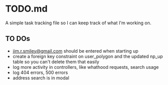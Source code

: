 # TODO.md

A simple task tracking file so I can keep track of what I'm working on.

## TO DOs
* jim.r.smiley@gmail.com should be entered when starting up
* create a foreign key constraint on user_polygon and the updated np_up table so you can't delete them that easily
* log more activity in controllers, like whathood requests, search usage
* log 404 errors, 500 errors
* address search is in modal
